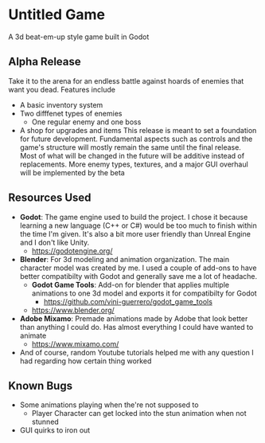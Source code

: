 # Untitled Game
A 3d beat-em-up style game built in Godot

## Alpha Release
Take it to the arena for an endless battle against hoards of enemies that want you dead.
Features include
- A basic inventory system
- Two difffenet types of enemies
  - One regular enemy and one boss
- A shop for upgrades and items
This release is meant to set a foundation for future development. Fundamental aspects such as controls and the game's structure will mostly remain the same until the final release. Most of what will be changed in the future will be additive instead of replacements. More enemy types, textures, and a major GUI overhaul will be implemented by the beta

## Resources Used
- **Godot**: The game engine used to build the project. I chose it because learning a new language (C++ or C#) would be too much to finish within the time I'm given. It's also a bit more user friendly than Unreal Engine and I don't like Unity.
  - https://godotengine.org/
- **Blender**: For 3d modeling and animation organization. The main character model was created by me. I used a couple of add-ons to have better compatibilty with Godot and generally save me a lot of headache.
  - **Godot Game Tools**: Add-on for blender that applies multiple animations to one 3d model and exports it for compatibilty for Godot
    - https://github.com/vini-guerrero/godot_game_tools
  - https://www.blender.org/
- **Adobe Mixamo**: Premade animations made by Adobe that look better than anything I could do. Has almost everything I could have wanted to animate
  -  https://www.mixamo.com/
- And of course, random Youtube tutorials helped me with any question I had regarding how certain thing worked 

## Known Bugs
- Some animations playing when the're not supposed to
  - Player Character can get locked into the stun animation when not stunned
- GUI quirks to iron out
